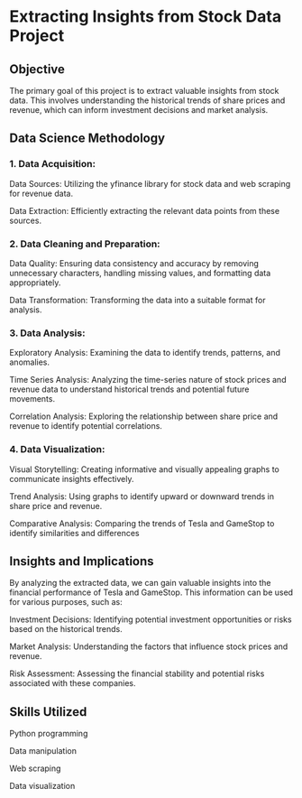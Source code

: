 # Extracting Insights from Stock Data Project

## Objective
The primary goal of this project is to extract valuable insights from stock data. This involves understanding the historical trends of share prices and revenue, which can inform investment decisions and market analysis.

## Data Science Methodology
### 1. Data Acquisition:
Data Sources: Utilizing the yfinance library for stock data and web scraping for revenue data.

Data Extraction: Efficiently extracting the relevant data points from these sources.

### 2. Data Cleaning and Preparation:
Data Quality: Ensuring data consistency and accuracy by removing unnecessary characters, handling missing values, and formatting data appropriately.

Data Transformation: Transforming the data into a suitable format for analysis.

### 3. Data Analysis:
Exploratory Analysis: Examining the data to identify trends, patterns, and anomalies.

Time Series Analysis: Analyzing the time-series nature of stock prices and revenue data to understand historical trends and potential future movements.

Correlation Analysis: Exploring the relationship between share price and revenue to identify potential correlations.

### 4. Data Visualization:
Visual Storytelling: Creating informative and visually appealing graphs to communicate insights effectively.

Trend Analysis: Using graphs to identify upward or downward trends in share price and revenue.

Comparative Analysis: Comparing the trends of Tesla and GameStop to identify similarities and differences

## Insights and Implications

By analyzing the extracted data, we can gain valuable insights into the financial performance of Tesla and GameStop. This information can be used for various purposes, such as:

Investment Decisions: Identifying potential investment opportunities or risks based on the historical trends.

Market Analysis: Understanding the factors that influence stock prices and revenue.

Risk Assessment: Assessing the financial stability and potential risks associated with these companies.

## Skills Utilized

Python programming

Data manipulation

Web scraping

Data visualization
